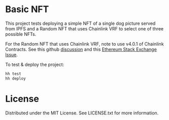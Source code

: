 # Basic NFT

This project tests deploying a simple NFT of a single dog picture served from IPFS and a Random NFT that uses Chainlink VRF to select one of three possible NFTs.

For the Random NFT that uses Chainlink VRF, note to use v4.0.1 of Chainlink Contracts. See this github [discussion](https://github.com/smartcontractkit/full-blockchain-solidity-course-js/discussions/1468#discussion-4272252) and this [Ethereum Stack Exchange Issue](https://ethereum.stackexchange.com/questions/131426/chainlink-keepers-getting-invalidconsumer/132809).

To test & deploy the project:

```bash
hh test
hh deploy
```

# License

Distributed under the MIT License. See LICENSE.txt for more information.

